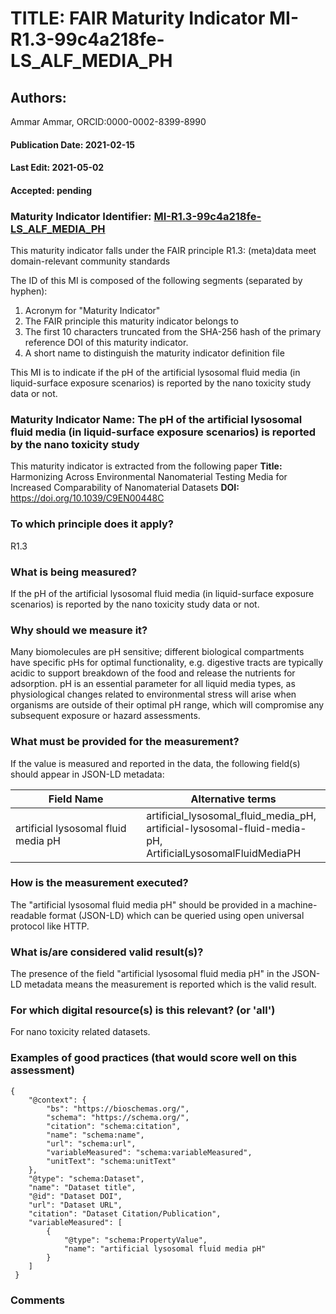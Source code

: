 # TITLE: FAIR Maturity Indicator MI-R1.3-99c4a218fe-LS_ALF_MEDIA_PH

## Authors: 
Ammar Ammar, ORCID:0000-0002-8399-8990

#### Publication Date: 2021-02-15
#### Last Edit: 2021-05-02
#### Accepted: pending

### Maturity Indicator Identifier: [MI-R1.3-99c4a218fe-LS_ALF_MEDIA_PH](https://w3id.org/fair/maturity_indicator/terms/Gen2/MI-R1.3-99c4a218fe-LS_ALF_MEDIA_PH)

This maturity indicator falls under the FAIR principle R1.3:
(meta)data meet domain-relevant community standards

The ID of this MI is composed of the following segments (separated by hyphen):
1. Acronym for "Maturity Indicator"
1. The FAIR principle this maturity indicator belongs to
1. The first 10 characters truncated from the SHA-256 hash of the primary reference DOI of this maturity indicator.
1. A short name to distinguish the maturity indicator definition file

This MI is to indicate if the pH of the artificial lysosomal fluid media (in liquid-surface exposure scenarios) is reported by the nano toxicity study data or not.

### Maturity Indicator Name:  The pH of the artificial lysosomal fluid media (in liquid-surface exposure scenarios) is reported by the nano toxicity study

This maturity indicator is extracted from the following paper 
**Title:** Harmonizing Across Environmental Nanomaterial Testing Media for Increased Comparability of Nanomaterial Datasets
**DOI:** https://doi.org/10.1039/C9EN00448C

### To which principle does it apply?  
R1.3

### What is being measured?
If the pH of the artificial lysosomal fluid media (in liquid-surface exposure scenarios) is reported by the nano toxicity study data or not.

### Why should we measure it?
Many biomolecules are pH sensitive; different biological compartments have specific pHs for optimal functionality, 
e.g. digestive tracts are typically acidic to support breakdown of the food and release the nutrients for adsorption.
pH is an essential parameter for all liquid media types, as physiological changes related to environmental stress will 
arise when organisms are outside of their optimal pH range, which will compromise any subsequent exposure or hazard assessments.

### What must be provided for the measurement?
If the value is measured and reported in the data, the following field(s) should appear in JSON-LD metadata: 

| Field Name                          | Alternative terms                                                                                                |
| ----------------------------------- | ---------------------------------------------------------------------------------------------------------------- |
| artificial lysosomal fluid media pH | artificial_lysosomal_fluid_media_pH,<br>artificial-lysosomal-fluid-media-pH,<br>ArtificialLysosomalFluidMediaPH  |

### How is the measurement executed?
The "artificial lysosomal fluid media pH" should be provided in a machine-readable format (JSON-LD) which can be queried using open universal protocol like HTTP.

### What is/are considered valid result(s)?
The presence of the field "artificial lysosomal fluid media pH" in the JSON-LD metadata means the measurement is reported which is the valid result.

### For which digital resource(s) is this relevant? (or 'all')
For nano toxicity related datasets.  

### Examples of good practices (that would score well on this assessment)
```{json}
{
 	"@context": {
 		"bs": "https://bioschemas.org/",
 		"schema": "https://schema.org/",
 		"citation": "schema:citation",
 		"name": "schema:name",
 		"url": "schema:url",
 		"variableMeasured": "schema:variableMeasured",
 		"unitText": "schema:unitText"
 	},
 	"@type": "schema:Dataset",
 	"name": "Dataset title",
 	"@id": "Dataset DOI",
 	"url": "Dataset URL",
 	"citation": "Dataset Citation/Publication",
 	"variableMeasured": [
 		{
 			"@type": "schema:PropertyValue",
 			"name": "artificial lysosomal fluid media pH"
 		}
 	]
 }
```

### Comments

